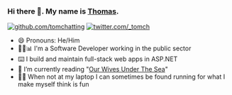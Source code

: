 ### Hi there 👋. My name is [Thomas](https://tomwillgoto.space).

[![github.com/tomchatting](https://img.shields.io/badge/GitHub-%40tomchatting-brightgreen?style=flat)](https://github.com/tomchatting) [![twitter.com/\_tomch](https://img.shields.io/badge/Twitter-%40__tomch-blue?style=flat)](https://twitter.com/_tomch)

- 😄 Pronouns: He/Him
- 👩‍💻📊 I'm a Software Developer working in the public sector
- ⌨️ I build and maintain full-stack web apps in ASP.NET
- 📖 I’m currently reading "[Our Wives Under The Sea](https://www.goodreads.com/book/show/58659343-our-wives-under-the-sea)"
- 🏃‍♂️ When not at my laptop I can sometimes be found running for what I make myself think is fun
